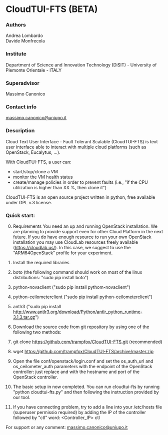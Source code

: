 # CloudTUI-FTS (BETA)

### Authors
Andrea Lombardo<br/>
Davide Monfrecola

### Institute
Department of Science and Innovation Technology (DiSIT) - University of Piemonte Orientale - ITALY

### Superadvisor
Massimo Canonico

### Contact info
massimo.canonico@uniupo.it

### Description
Cloud Text User Interface - Fault Tolerant Scalable (CloudTUI-FTS)
is text user interface able to interact with multiple
cloud platforms (such as OpenStack, Eucalytus, ...).

With CloudTUI-FTS, a user can:
- start/stop/clone a VM
- monitor the VM health status
- create/manage policies in order to prevent faults (i.e.,
"if the CPU utilization is higher than XX %, then clone it")

CloudTUI-FTS is an open source project written in python,
free available under GPL v.3 license.

### Quick start:

0. Requirements
	You need an up and running OpenStack installation. We are planning
	to provide support even for other Cloud Platform in the next future.
	If you do have enough resource to run your own OpenStack installation
	you may use CloudLab resources freely available (https://cloudlab.us/).
	In this case, we suggest to use the "ARM64OpenStack" profile for your
	experiment.
1. Install the required libraries
  1. boto (the following command should work on most 
			of the linux distributions:
	 		"sudo pip install boto")
  2. python-novaclient ("sudo pip install pythom-novaclient")
  3. python-ceilometerclient ("sudo pip install python-ceilometerclient")
  4. antlr3 ("sudo pip install http://www.antlr3.org/download/Python/antlr_python_runtime-3.1.3.tar.gz")

2. Download the source code from git repository by using one of the following two methods:
  1. git clone https://github.com/trampfox/CloudTUI-FTS.git (recommended)
  2. wget https://github.com/trampfox/CloudTUI-FTS/archive/master.zip

3. Open the file conf/openstack/login.conf and set the os_auth_url and os_ceilometer_auth parameters with the endpoint of the OpenStack controller: just
    replace <HOSTNAME> and <PORT> with the hostname and port of the OpenStack controller.

4. The basic setup in now completed. You can run cloudtui-fts by running "python cloudtui-fts.py" and then following the instruction provided by our tool.

5. If you have connecting problem, try to add a line into your /etc/hosts file (superuser permissio required) by adding the IP of the controller followed by "ctl" word:
<Controller_IP> ctl

For support or any comment: massimo.canonico@uniupo.it
